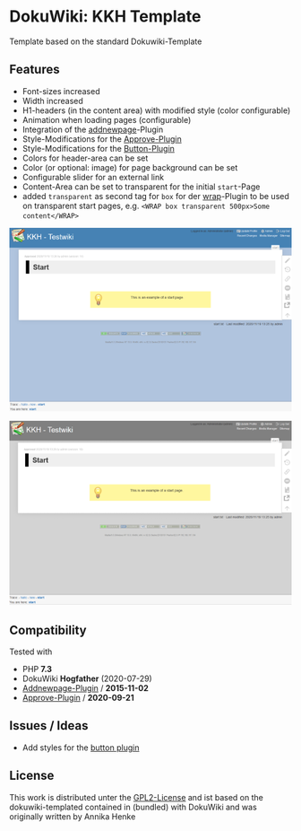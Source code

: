 # DokuWiki: KKH Template

Template based on the standard Dokuwiki-Template


## Features

* Font-sizes increased
* Width increased
* H1-headers (in the content area) with modified style (color configurable)
* Animation when loading pages (configurable)
* Integration of the [addnewpage](https://www.dokuwiki.org/plugin:addnewpage)-Plugin
* Style-Modifications for the [Approve-Plugin](https://www.dokuwiki.org/plugin:approve)
* Style-Modifications for the [Button-Plugin](https://www.dokuwiki.org/plugin:button)
* Colors for header-area can be set
* Color (or optional: image) for page background can be set
* Configurable slider for an external link
* Content-Area can be set to transparent for the initial ``start``-Page
* added ``transparent`` as second tag for ``box`` for der [wrap](https://www.dokuwiki.org/plugin:wrap)-Plugin to be used on transparent start pages, e.g. ``<WRAP box transparent 500px>Some content</WRAP>``

![](images/screenshots/screenshot3.png)

![](images/screenshots/screenshot4.png)


## Compatibility

Tested with

* PHP **7.3**
* DokuWiki **Hogfather** (2020-07-29)
* [Addnewpage-Plugin](https://www.dokuwiki.org/plugin:addnewpage) / **2015-11-02**
* [Approve-Plugin](https://www.dokuwiki.org/plugin:approve) / **2020-09-21**

## Issues / Ideas

* Add styles for the [button plugin](https://www.dokuwiki.org/plugin:button)

## License

This work is distributed unter the [GPL2-License](http://www.gnu.org/licenses/old-licenses/gpl-2.0.html) and ist based on the dokuwiki-templated contained in (bundled) with DokuWiki and was originally written by Annika Henke
